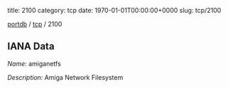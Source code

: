 title: 2100
category: tcp
date: 1970-01-01T00:00:00+0000
slug: tcp/2100

[portdb](/) / [tcp](/category/tcp.html) / 2100


## IANA Data

_Name:_ amiganetfs

_Description:_ Amiga Network Filesystem

